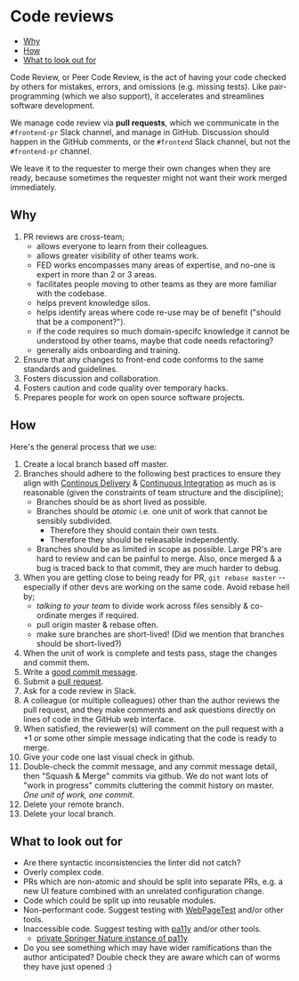 # Code reviews

* [Why](#why)
* [How](#how)
* [What to look out for](#what-to-look-out-for)

Code Review, or Peer Code Review, is the act of having your code checked by others for mistakes, errors, and omissions (e.g. missing tests). Like pair-programming (which we also support), it accelerates and streamlines software development.

We manage code review via **pull requests**, which we communicate in the `#frontend-pr` Slack channel, and manage in GitHub. Discussion should happen in the GitHub comments, or the `#frontend` Slack channel, but not the `#frontend-pr` channel.

We leave it to the requester to merge their own changes when they are ready, because sometimes the requester might not want their work merged immediately.


## Why

1. PR reviews are cross-team;
    * allows everyone to learn from their colleagues.
    * allows greater visibility of other teams work.
    * FED works encompasses many areas of expertise, and no-one is expert in more than 2 or 3 areas.
    * facilitates people moving to other teams as they are more familiar with the codebase.
    * helps prevent knowledge silos.
    * helps identify areas where code re-use may be of benefit ("should that be a component?").
    * if the code requires so much domain-specifc knowledge it cannot be understood by other teams, maybe that code needs refactoring?
    * generally aids onboarding and training.
1. Ensure that any changes to front-end code conforms to the same standards and guidelines.
1. Fosters discussion and collaboration.
1. Fosters caution and code quality over temporary hacks.
1. Prepares people for work on open source software projects.


## How

Here's the general process that we use:

1. Create a local branch based off master.
1. Branches should adhere to the following best practices to ensure they align with [Continous Delivery](https://martinfowler.com/bliki/ContinuousDelivery.html) & [Continuous Integration](https://martinfowler.com/articles/continuousIntegration.html) as much as is reasonable (given the constraints of team structure and the discipline);
	* Branches should be as short lived as possible.
	* Branches should be _atomic_ i.e. one unit of work that cannot be sensibly subdivided.
		* Therefore they should contain their own tests.
		* Therefore they should be releasable independently.
	* Branches should be as limited in scope as possible. Large PR's are hard to review and can be painful to merge. Also, once merged & a bug is traced back to that commit, they are much harder to debug.
1. When you are getting close to being ready for PR, `git rebase master` -- especially if other devs are working on the same code.  Avoid rebase hell by;
	* _talking to your team_ to divide work across files sensibly & co-ordinate merges if required.
	* pull origin master & rebase often.
	* make sure branches are short-lived! (Did we mention that branches should be short-lived?)
1. When the unit of work is complete and tests pass, stage the changes and commit them.
1. Write a [good commit message](../git/git.md#commit-messages).
1. Submit a [pull request](https://help.github.com/articles/using-pull-requests/).
1. Ask for a code review in Slack.
1. A colleague (or multiple colleagues) other than the author reviews the pull request, and they make comments and ask questions directly on lines of code in the GitHub web interface.
1. When satisfied, the reviewer(s) will comment on the pull request with a +1 or some other simple message indicating that the code is ready to merge.
1. Give your code one last visual check in github.
1. Double-check the commit message, and any commit message detail, then "Squash & Merge" commits via github. We do not want lots of "work in progress" commits cluttering the commit history on master. _One unit of work, one commit._
1. Delete your remote branch.
1. Delete your local branch.

## What to look out for

* Are there syntactic inconsistencies the linter did not catch?
* Overly complex code.
* PRs which are non-atomic and should be split into separate PRs, e.g. a new UI feature combined with an unrelated configuration change.
* Code which could be split up into reusable modules.
* Non-performant code. Suggest testing with [WebPageTest](https://www.webpagetest.org/) and/or other tools.
* Inaccessible code. Suggest testing with [pa11y](https://github.com/pa11y) and/or other tools.
    * [private Springer Nature instance of pa11y](http://pa11y-dashboard.dev.cf.springer-sbm.com/)
* Do you see something which may have wider ramifications than the author anticipated? Double check they are aware which can of worms they have just opened :)

